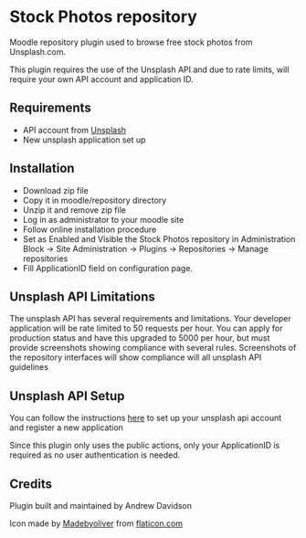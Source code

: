 Stock Photos repository
===========================
Moodle repository plugin used to browse free stock photos from Unsplash.com.

This plugin requires the use of the Unsplash API and due to rate limits, will require your own API account and application ID.

Requirements
------------
- API account from [Unsplash](https://unsplash.com/developers)
- New unsplash application set up

Installation
------------
- Download zip file
- Copy it in moodle/repository directory
- Unzip it and remove zip file
- Log in as administrator to your moodle site
- Follow online installation procedure
- Set as Enabled and Visible the Stock Photos repository in Administration Block -> Site Administration -> Plugins -> Repositories -> Manage repositories
- Fill ApplicationID field on configuration page.

Unsplash API Limitations
-------------------
The unsplash API has several requirements and limitations.
Your developer application will be rate limited to 50 requests per hour.
You can apply for production status and have this upgraded to 5000 per hour, but must provide screenshots showing compliance with several rules.
Screenshots of the repository interfaces will show compliance will all unsplash API guidelines

Unsplash API Setup
-------------------
You can follow the instructions [here](https://unsplash.com/documentation#creating-a-developer-account) to set up your unsplash api account and register a new application

Since this plugin only uses the public actions, only your ApplicationID is required as no user authentication is needed.


Credits
---------------------
Plugin built and maintained by Andrew Davidson

Icon made by [Madebyoliver](http://www.flaticon.com/authors/madebyoliver) from [flaticon.com](www.flaticon.com)